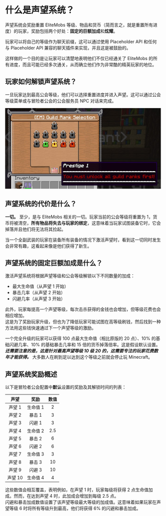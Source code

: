 # 什么是声望系统？

声望系统会奖励重置 EliteMobs 等级、物品和货币（简而言之，就是重置所有进度）的玩家，奖励包括两个好处：**固定的巨额加成**和**炫耀**。

玩家可以将自己的等级作为聊天前缀，这可以通过使用 Placeholder API 和任何与 Placeholder API 兼容的聊天插件来实现，并且这是被鼓励的。

这样做的一个目的是让玩家可以清楚地表明他们不仅已经通关了 EliteMobs 的所有进度，而且可能已经多次通关，从而确立他们作为非常酷的精英玩家的地位。

## 玩家如何解锁声望系统？

一旦玩家达到最高公会等级，他们可以选择重置进度并进入声望。这可以通过公会等级菜单或与冒险者公会的公会服务员 NPC 对话来完成。

<div align="center">

![prestige_guild_rank.jpg](../../../img/wiki/prestige_guild_rank.jpg)

</div>

## 声望系统的代价是什么？

**一切。** 至少，是与 EliteMobs 相关的一切。玩家当前的公会等级将重置为 1，货币将被清空，**所有物品将失去与玩家的绑定**，这意味着当玩家试图装备它时，它会掉落并且他们将无法将其捡起。

当一个全副武装的玩家在装备所有装备的情况下激活声望时，看到这一切同时发生会非常有趣，这看起来像是他们获得了新生。

## 声望系统的固定巨额加成是什么？

激活声望系统将根据声望等级和公会等级解锁以下不同数量的加成：

- 最大生命值（从声望 1 开始）
- 暴击几率（从声望 2 开始）
- 闪避几率（从声望 3 开始）

此外，玩家每提高一个声望等级，每次击杀获得的金钱也会增加，但等级花费也会相应增加。<br>这是为了奖励玩家升级，但也为了降低玩家可能试图在高等级刷钱，然后找到一种方法用这些钱快速通过下一个声望等级的激励。

一个完全升级的玩家可以获得 100 点最大生命值（相比原版的 20 点）、10% 的基础闪避几率、10% 的基础暴击几率和 15 倍的货币掉落倍率。这是假设默认设置。***还需要注意的是，这是针对最高声望等级 10 级 20 的，这需要专注的玩家花费数年才能获得。*** 大多数人在刷到足以达到这个等级之前就会停止玩 Minecraft。

## 声望系统奖励概述
以下是冒险者公会配置中**默认**设置的奖励及其解锁时间的列表：

<div align="center">

| 声望      | 奖励     | 数值 |
| :--------: | :------: | :---: |
| 声望 1    | 生命值 1   |  2  |
| 声望 2    | 暴击 1   |  3   | 实际上是 3
| 声望 3    | 闪避 1    |  3   | 实际上是 4
| 声望 4    | 生命值 2   | 2.5  |
| 声望 5    | 暴击 2   |  6   |
| 声望 6    | 闪避 2    |  6   |
| 声望 7    | 生命值 3   |  3   |
| 声望 8    | 暴击 3   | 10   |
| 声望 9    | 闪避 3    | 10   |
| 声望 10   | 生命值 4   |  4   |

</div>

这些数值会相互覆盖，表明例如，在声望 1 时，玩家每级将获得 2 点生命值加成。然而，在达到声望 4 时，此加成会增加到每级 2.5 点。
<br>闪避和暴击加成数值设置了该声望等级最大等级的加成值。这意味着如果玩家在声望等级 6 时将所有等级升到最高，他们将获得 6% 的闪避和暴击加成。
